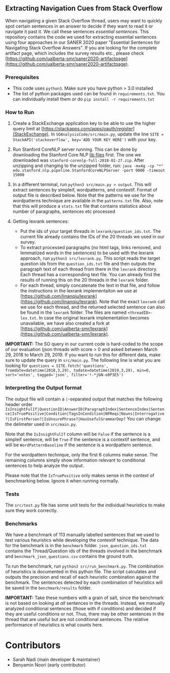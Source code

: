 ## Extracting Navigation Cues from Stack Overflow

When navigating a given Stack Overflow thread, users may want to quickly spot certain sentences in an answer to decide if they want to read it or navigate it past it. We call these sentences *essential sentences*. This repository contains the code we used for extracting essential sentences using four approaches in our SANER 2020 paper "Essential Sentences for Navigating Stack Overflow Answers". If you are looking for the complete artifact page, which includes the survey results etc.,  please check [https://github.com/ualberta-smr/saner2020-artifactpage](https://github.com/ualberta-smr/saner2020-artifactpage).

### Prerequisites

* This code uses `python3`. Make sure you have python > 3.0 installed
* The list of python packages used can be found in `requirements.txt`. You can individually install them or do `pip install -r requirements.txt`

### How to Run

1. Create a StackExchange application key to be able to use the higher query limit at [https://stackapps.com/apps/oauth/register](StackExchange). In `SOAnalysisCode/src/main.py`, update the line `SITE = StackAPI('stackoverflow', key='ADD YOUR KEY HERE')` with your key.

2. Run Stanford CoreNLP server running. This can be done by downloading the Stanford Core NLP [lib files](https://stanfordnlp.github.io/CoreNLP/download.html) first. The one we downloaded was `stanford-corenlp-full-2018-02-27.zip`. After unzipping and changing to the unzipped folder, run:
`java -mx4g -cp "*" edu.stanford.nlp.pipeline.StanfordCoreNLPServer -port 9000 -timeout 15000` 

3. In a different terminal, run `python3 src/main.py > output`. This will extract sentences by simpleif, wordpatterns, and contextif. Format of output file is described below. Note that the patterns we use for the wordpatterns technique are available in the `patterns.txt` file. Also, note that this will produce a `stats.txt` file that contains statistics about number of paragraphs, sentences etc processed

4. Getting lexrank sentences:

	* Put the ids of your target threads in `lexrank/question_ids.txt`. The current file already contains the IDs of the 20 threads we used in our survey. 
	* To extract processed paragraphs (no html tags, links removed, and lemmatized words in the sentences) to be used with the lexrank approach, run `python3 src/lexrank.py`. This script reads the target question ids from the `question_ids.txt` file and then outputs the paragraph text of each thread from there in the `lexrank` directory. Each thread has a corresponding text file. You can already find the results of running this on the 20 threads in the `lexrank` folder.
	* For each thread, simply concatenate the text in that file, and follow the instructions in the lexrank implementaiton we use at [https://github.com/linanqiu/lexrank](https://github.com/linanqiu/lexrank). Note that the exact `lexrank` call we use for each thread, and the returned selected sentence can also be found in the `lexrank` folder. The files are named `<threadID>-lex.txt`. In case the original lexrank implementation becomes unavailable, we have also created a fork at [https://github.com/ualberta-smr/lexrank](https://github.com/ualberta-smr/lexrank).

**IMPORTANT:** The SO query in our current code is hard-coded to the scope of our evaluation (json threads with score > 0 and asked between March 29, 2018 to March 29, 2019. If you want to run this for different data, make sure to update the query in `src/main.py`. The following line is what you are looking for `questions = SITE.fetch('questions', fromdate=datetime(2018,3,29), todate=datetime(2019,3,29), min=0, sort='votes', tagged='json', filter='!-*jbN-o8P3E5')`

### Interpreting the Output format

The output file will contain a `|`-separated output that matches the following header order 
`IsInsightFulIf|QuestionID|AnswerID|ParagraphIndex|SentenceIndex|Sentence|IsTruePositive|Condition|TagsInCondition|NFReqs|Nouns|Interrogative?|IsFirstPerson?|IsUnsurePhrase?|HasUsefulGrammarDep?`
You can change the delimeter used in `src/main.py`.

Note that the `IsInsightFulIf` column will be `False` if the sentence is a simpleif sentence, will be `True` if the sentence is a contextif sentence, and will be `WordPatternBaseline` if the sentence is a wordpattern sentence. 

For the wordpattern technique, only the first 6 columns make sense. The remaining columns simply show information relevant to conditional sentences to help analyze the output.

Please note that the `IsTruePositive` only makes sense in the context of benchmarking below. Ignore it when running normally.

### Tests

The `src/test.py` file has some unit tests for the individual heuristics to make sure they work correctly.

### Benchmarks 

We have a benchmark of 113 manually labelled sentences that we used to test various heuristics while developing the contextif technique. The data for the benchmark is in the `benchmark` folder. `json_question_ids.txt` contains the Thread/Question ids of the threads involved in the benchmark and `benchmark_json_questions.csv` contains the ground truth.

To run the benchmark, run `python3 src/run_benchmark.py`. The combination of heuristics is documented in this python file. The script calculates and outputs the precision and recall of each heuristic combination against the benchmark.
The sentences detected by each combination of heuristics will be saved in the `benchmark/results` folder.

**IMPORTANT:** Take these numbers with a grain of salt, since the benchmark is not based on looking at *all* sentences in the threads. Instead, we manually analyzed conditional sentences (those with if conditions) and decided if they are useful conditions or not. Thus, there may be other sentences in the thread that are useful but are not conditional sentences. The relative performance of heuristics is what counts here.

Contributors
===

* Sarah Nadi (main developer & maintainer)
* Benyamin Noori (early contributor)
